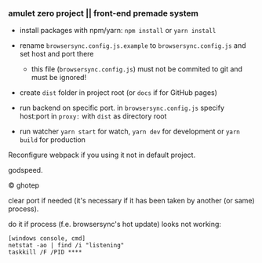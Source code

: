 ### amulet zero project || front-end premade system 

- install packages with npm/yarn: 
`npm install` or `yarn install`

- rename `browsersync.config.js.example` to `browsersync.config.js` and set host and port there
  - this file (`browsersync.config.js`) must not be commited to git and must be ignored!
- create `dist` folder in project root (or `docs` if for GitHub pages)
  
- run backend on specific port. in `browsersync.config.js` specify host:port in `proxy:` with `dist` as directory root

- run watcher `yarn start` for watch, `yarn dev` for development or `yarn build` for production

Reconfigure webpack if you using it not in default project.

godspeed.

&copy; ghotep

clear port if needed (it's necessary if it has been taken by another (or same) process). 

do it if process (f.e. browsersync's hot update) looks not working:

```
[windows console, cmd]
netstat -ao | find /i "listening"
taskkill /F /PID ****
```
